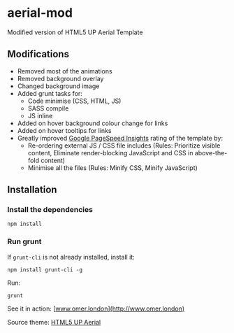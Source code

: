 aerial-mod
==========

Modified version of HTML5 UP Aerial Template

## Modifications

* Removed most of the animations
* Removed background overlay
* Changed background image
* Added grunt tasks for:
  * Code minimise (CSS, HTML, JS)
  * SASS compile
  * JS inline
* Added on hover background colour change for links
* Added on hover tooltips for links
* Greatly improved [Google PageSpeed Insights](https://developers.google.com/speed/pagespeed/insights/) rating of the template by:
  * Re-ordering external JS / CSS file includes (Rules: Prioritize visible content, Eliminate render-blocking JavaScript and CSS in above-the-fold content)
  * Minimise all the files (Rules: Minify CSS, Minify JavaScript)

## Installation

### Install the dependencies

```
npm install
```

### Run grunt

If `grunt-cli` is not already installed, install it:

```
npm install grunt-cli -g
```

Run:
```
grunt
```

See it in action:
[www.omer.london](http://www.omer.london)

Source theme: [HTML5 UP Aerial](http://html5up.net/uploads/demos/aerial/)

